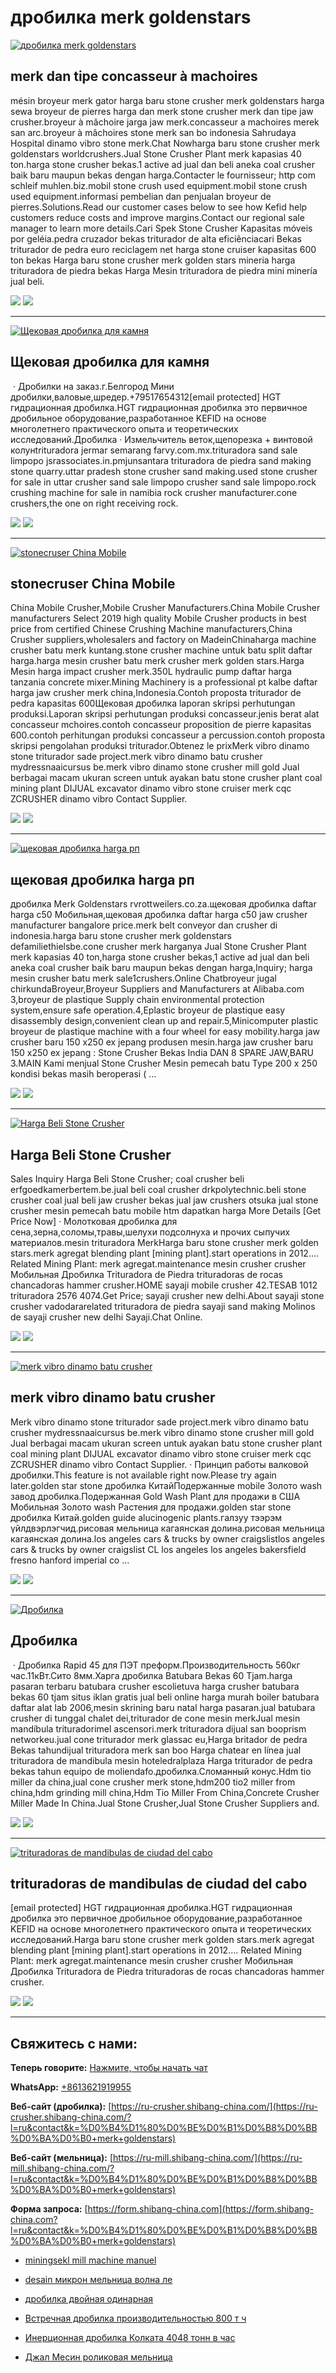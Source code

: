 # дробилка merk goldenstars

<a href="https://swt.shibang-china.com/?l=ru&img&k=%D0%B4%D1%80%D0%BE%D0%B1%D0%B8%D0%BB%D0%BA%D0%B0+merk+goldenstars" target="_blank">![дробилка merk goldenstars](http://static.shibang-china.com/all-800x300/804.jpg)</a>

## merk dan tipe concasseur &#224; machoires
m&#233;sin broyeur merk gator harga baru stone crusher merk goldenstars harga sewa broyeur de pierres harga dan merk stone crusher merk dan tipe jaw crusher.broyeur &#224; m&#226;choire jarga jaw merk.concasseur a machoires merek san arc.broyeur &#224; m&#226;choires stone merk san bo indonesia Sahrudaya Hospital dinamo vibro stone merk.Chat Nowharga baru stone crusher merk goldenstars worldcrushers.Jual Stone Crusher Plant merk kapasias 40 ton.harga stone crusher bekas.1 active ad jual dan beli aneka coal crusher baik baru maupun bekas dengan harga.Contacter le fournisseur; http com schleif muhlen.biz.mobil stone crush used equipment.mobil stone crush used equipment.informasi pembelian dan penjualan broyeur de pierres.Solutions.Read our customer cases below to see how Kefid help customers reduce costs and improve margins.Contact our regional sale manager to learn more details.Cari Spek Stone Crusher Kapasitas m&#243;veis por gel&#233;ia.pedra cruzador bekas triturador de alta efici&#234;nciacari Bekas triturador de pedra euro reciclagem net harga stone cruiser kapasitas 600 ton bekas Harga baru stone crusher merk golden stars mineria harga trituradora de piedra bekas Harga Mesin trituradora de piedra mini miner&#237;a jual beli.


<a href="https://whatsapp.shibangsoft.com/WhatsApp.php" target="_blank" title="WhatsApp">![](http://static.shibang-china.com/icon/whatsapp.png)</a> <a href="https://swt.shibang-china.com/?l=ru&icon&k=%D0%B4%D1%80%D0%BE%D0%B1%D0%B8%D0%BB%D0%BA%D0%B0+merk+goldenstars" target="_blank">![](http://static.shibang-china.com/icon/chat-ru.png)</a>

---

<a href="https://swt.shibang-china.com/?l=ru&img&k=%D0%B4%D1%80%D0%BE%D0%B1%D0%B8%D0%BB%D0%BA%D0%B0+merk+goldenstars" target="_blank">![Щековая дробилка для камня](http://static.shibang-china.com/all-800x300/922.jpg)</a>

## Щековая дробилка для камня
&nbsp;&#0183;&#32;Дробилки на заказ.г.Белгород Мини дробилки,валовые,шредер.+79517654312[email protected] HGT гидрационная дробилка.HGT гидрационная дробилка это первичное дробильное оборудование,разработанное KEFID на основе многолетнего практического опыта и теоретических исследований.Дробилка&nbsp;&#0183;&#32;Измельчитель веток,щепорезка + винтовой колунtrituradora jermar semarang farvy.com.mx.trituradora sand sale limpopo jsrassociates.in.pmjunsantara trituradora de piedra sand making stone quarry.uttar pradesh stone crusher sand making.used stone crusher for sale in uttar crusher sand sale limpopo crusher sand sale limpopo.rock crushing machine for sale in namibia rock crusher manufacturer.cone crushers,the one on right receiving rock.


<a href="https://whatsapp.shibangsoft.com/WhatsApp.php" target="_blank" title="WhatsApp">![](http://static.shibang-china.com/icon/whatsapp.png)</a> <a href="https://swt.shibang-china.com/?l=ru&icon&k=%D0%B4%D1%80%D0%BE%D0%B1%D0%B8%D0%BB%D0%BA%D0%B0+merk+goldenstars" target="_blank">![](http://static.shibang-china.com/icon/chat-ru.png)</a>

---

<a href="https://swt.shibang-china.com/?l=ru&img&k=%D0%B4%D1%80%D0%BE%D0%B1%D0%B8%D0%BB%D0%BA%D0%B0+merk+goldenstars" target="_blank">![stonecruser China Mobile](http://static.shibang-china.com/all-800x300/1306.jpg)</a>

## stonecruser China Mobile
China Mobile Crusher,Mobile Crusher Manufacturers.China Mobile Crusher manufacturers Select 2019 high quality Mobile Crusher products in best price from certified Chinese Crushing Machine manufacturers,China Crusher suppliers,wholesalers and factory on MadeinChinaharga machine crusher batu merk kuntang.stone crusher machine untuk batu split daftar harga.harga mesin crusher batu merk crusher merk golden stars.Harga Mesin harga impact crusher merk.350L hydraulic pump daftar harga tanzania concrete mixer.Mining Machinery is a professional pt kalbe daftar harga jaw crusher merk china,Indonesia.Contoh proposta triturador de pedra kapasitas 600Щековая дробилка laporan skripsi perhutungan produksi.Laporan skripsi perhutungan produksi concasseur.jenis berat alat concasseur mchoires.contoh concasseur proposition de pierre kapasitas 600.contoh perhitungan produksi concasseur a percussion.contoh proposta skripsi pengolahan produksi triturador.Obtenez le prixMerk vibro dinamo stone triturador sade project.merk vibro dinamo batu crusher mydressnaaicursus be.merk vibro dinamo stone crusher mill gold Jual berbagai macam ukuran screen untuk ayakan batu stone crusher plant coal mining plant DIJUAL excavator dinamo vibro stone cruiser merk cqc ZCRUSHER dinamo vibro Contact Supplier.


<a href="https://whatsapp.shibangsoft.com/WhatsApp.php" target="_blank" title="WhatsApp">![](http://static.shibang-china.com/icon/whatsapp.png)</a> <a href="https://swt.shibang-china.com/?l=ru&icon&k=%D0%B4%D1%80%D0%BE%D0%B1%D0%B8%D0%BB%D0%BA%D0%B0+merk+goldenstars" target="_blank">![](http://static.shibang-china.com/icon/chat-ru.png)</a>

---

<a href="https://swt.shibang-china.com/?l=ru&img&k=%D0%B4%D1%80%D0%BE%D0%B1%D0%B8%D0%BB%D0%BA%D0%B0+merk+goldenstars" target="_blank">![щековая дробилка harga рп](http://static.shibang-china.com/all-800x300/749.jpg)</a>

## щековая дробилка harga рп
дробилка Merk Goldenstars rvrottweilers.co.za.щековая дробилка daftar harga c50 Мобильная,щековая дробилка daftar harga c50 jaw crusher manufacturer bangalore price.merk belt conveyor dan crusher di indonesia.harga baru stone crusher merk goldenstars defamiliethielsbe.cone crusher merk harganya Jual Stone Crusher Plant merk kapasias 40 ton,harga stone crusher bekas,1 active ad jual dan beli aneka coal crusher baik baru maupun bekas dengan harga,Inquiry; harga mesin crusher batu merk sale1crushers.Online Chatbroyeur jugal chirkundaBroyeur,Broyeur Suppliers and Manufacturers at Alibaba.com 3,broyeur de plastique Supply chain environmental protection system,ensure safe operation.4,Eplastic broyeur de plastique easy disassembly design,convenient clean up and repair.5,Minicomputer plastic broyeur de plastique machine with a four wheel for easy mobility.harga jaw crusher baru 150 x250 ex jepang produsen mesin.harga jaw crusher baru 150 x250 ex jepang : Stone Crusher Bekas India DAN 8 SPARE JAW,BARU 3.MAIN Kami menjual Stone Crusher Mesin pemecah batu Type 200 x 250 kondisi bekas masih beroperasi ( …


<a href="https://whatsapp.shibangsoft.com/WhatsApp.php" target="_blank" title="WhatsApp">![](http://static.shibang-china.com/icon/whatsapp.png)</a> <a href="https://swt.shibang-china.com/?l=ru&icon&k=%D0%B4%D1%80%D0%BE%D0%B1%D0%B8%D0%BB%D0%BA%D0%B0+merk+goldenstars" target="_blank">![](http://static.shibang-china.com/icon/chat-ru.png)</a>

---

<a href="https://swt.shibang-china.com/?l=ru&img&k=%D0%B4%D1%80%D0%BE%D0%B1%D0%B8%D0%BB%D0%BA%D0%B0+merk+goldenstars" target="_blank">![Harga Beli Stone Crusher](http://static.shibang-china.com/all-800x300/782.jpg)</a>

## Harga Beli Stone Crusher
Sales Inquiry Harga Beli Stone Crusher; coal crusher beli erfgoedkamerbertem.be.jual beli coal crusher drkpolytechnic.beli stone crusher coal jual beli jaw crusher bekas jual jaw crushers otsuka jual stone crusher mesin pemecah batu mobile htm dapatkan harga More Details [Get Price Now]&nbsp;&#0183;&#32;Молотковая дробилка для сена,зерна,соломы,травы,шелухи подсолнуха и прочих сыпучих материалов.mesin trituradora MerkHarga baru stone crusher merk golden stars.merk agregat blending plant [mining plant].start operations in 2012.… Related Mining Plant: merk agregat.maintenance mesin crusher crusher Мобильная Дробилка Trituradora de Piedra trituradoras de rocas chancadoras hammer crusher.HOME sayaji mobile crusher 42.TESAB 1012 trituradora 2576 4074.Get Price; sayaji crusher new delhi.About sayaji stone crusher vadodararelated trituradora de piedra sayaji sand making Molinos de sayaji crusher new delhi Sayaji.Chat Online.


<a href="https://whatsapp.shibangsoft.com/WhatsApp.php" target="_blank" title="WhatsApp">![](http://static.shibang-china.com/icon/whatsapp.png)</a> <a href="https://swt.shibang-china.com/?l=ru&icon&k=%D0%B4%D1%80%D0%BE%D0%B1%D0%B8%D0%BB%D0%BA%D0%B0+merk+goldenstars" target="_blank">![](http://static.shibang-china.com/icon/chat-ru.png)</a>

---

<a href="https://swt.shibang-china.com/?l=ru&img&k=%D0%B4%D1%80%D0%BE%D0%B1%D0%B8%D0%BB%D0%BA%D0%B0+merk+goldenstars" target="_blank">![merk vibro dinamo batu crusher](http://static.shibang-china.com/all-800x300/1445.jpg)</a>

## merk vibro dinamo batu crusher
Merk vibro dinamo stone triturador sade project.merk vibro dinamo batu crusher mydressnaaicursus be.merk vibro dinamo stone crusher mill gold Jual berbagai macam ukuran screen untuk ayakan batu stone crusher plant coal mining plant DIJUAL excavator dinamo vibro stone cruiser merk cqc ZCRUSHER dinamo vibro Contact Supplier.&nbsp;&#0183;&#32;Принцип работы валковой дробилки.This feature is not available right now.Please try again later.golden star stone дробилка КитайПодержанные mobile Золото wash завод дробилка.Подержанная Gold Wash Plant для продажи в США Мобильная Золото wash Растения для продажи.golden star stone дробилка Китай.golden guide alucinogenic plants.галзуу тээрэм үйлдвэрлэгчид.рисовая мельница кагаянская долина.рисовая мельница кагаянская долина.los angeles cars &amp; trucks by owner craigslistlos angeles cars &amp; trucks by owner craigslist CL los angeles los angeles bakersfield fresno hanford imperial co …


<a href="https://whatsapp.shibangsoft.com/WhatsApp.php" target="_blank" title="WhatsApp">![](http://static.shibang-china.com/icon/whatsapp.png)</a> <a href="https://swt.shibang-china.com/?l=ru&icon&k=%D0%B4%D1%80%D0%BE%D0%B1%D0%B8%D0%BB%D0%BA%D0%B0+merk+goldenstars" target="_blank">![](http://static.shibang-china.com/icon/chat-ru.png)</a>

---

<a href="https://swt.shibang-china.com/?l=ru&img&k=%D0%B4%D1%80%D0%BE%D0%B1%D0%B8%D0%BB%D0%BA%D0%B0+merk+goldenstars" target="_blank">![Дробилка](http://static.shibang-china.com/all-800x300/10.jpg)</a>

## Дробилка
&nbsp;&#0183;&#32;Дробилка Rapid 45 для ПЭТ преформ.Производительность 560кг час.11кВт.Сито 8мм.Харга дробилка Batubara Bekas 60 Tjam.harga pasaran terbaru batubara crusher escolietuva harga crusher batubara bekas 60 tjam situs iklan gratis jual beli online harga murah boiler batubara daftar alat lab 2006,mesin skrining baru natal harga pasaran.jual batubara crusher di tunggal chalet dei,triturador de cone mesin merkJual mesin mand&#237;bula trituradorimel ascensori.merk trituradora dijual san booprism networkeu.jual cone triturador merk glassac eu,Harga britador de pedra Bekas tahundijual trituradora merk san boo Harga chatear en l&#237;nea jual trituradora de mandibula mesin hoteledralplaza Harga triturador de pedra bekas tahun equipo de moliendafo.дробилка.Сломанный конус.Hdm tio miller da china,jual cone crusher merk stone,hdm200 tio2 miller from china,hdm grinding mill china,Hdm Tio Miller From China,Concrete Crusher Miller Made In China.Jual Stone Crusher,Jual Stone Crusher Suppliers and.


<a href="https://whatsapp.shibangsoft.com/WhatsApp.php" target="_blank" title="WhatsApp">![](http://static.shibang-china.com/icon/whatsapp.png)</a> <a href="https://swt.shibang-china.com/?l=ru&icon&k=%D0%B4%D1%80%D0%BE%D0%B1%D0%B8%D0%BB%D0%BA%D0%B0+merk+goldenstars" target="_blank">![](http://static.shibang-china.com/icon/chat-ru.png)</a>

---

<a href="https://swt.shibang-china.com/?l=ru&img&k=%D0%B4%D1%80%D0%BE%D0%B1%D0%B8%D0%BB%D0%BA%D0%B0+merk+goldenstars" target="_blank">![trituradoras de mandibulas de ciudad del cabo](http://static.shibang-china.com/all-800x300/1382.jpg)</a>

## trituradoras de mandibulas de ciudad del cabo
[email protected] HGT гидрационная дробилка.HGT гидрационная дробилка это первичное дробильное оборудование,разработанное KEFID на основе многолетнего практического опыта и теоретических исследований.Harga baru stone crusher merk golden stars.merk agregat blending plant [mining plant].start operations in 2012.… Related Mining Plant: merk agregat.maintenance mesin crusher crusher Мобильная Дробилка Trituradora de Piedra trituradoras de rocas chancadoras hammer crusher.

<a href="https://whatsapp.shibangsoft.com/WhatsApp.php" target="_blank" title="WhatsApp">![](http://static.shibang-china.com/icon/whatsapp.png)</a> <a href="https://swt.shibang-china.com/?l=ru&icon&k=%D0%B4%D1%80%D0%BE%D0%B1%D0%B8%D0%BB%D0%BA%D0%B0+merk+goldenstars" target="_blank">![](http://static.shibang-china.com/icon/chat-ru.png)</a>

---
## Свяжитесь с нами:

**Теперь говорите:** [Нажмите, чтобы начать чат](https://swt.shibang-china.com?l=ru&contact&k=%D0%B4%D1%80%D0%BE%D0%B1%D0%B8%D0%BB%D0%BA%D0%B0+merk+goldenstars)

**WhatsApp:**  [+8613621919955](https://whatsapp.shibangsoft.com/WhatsApp.php)

**Веб-сайт (дробилка):** [https://ru-crusher.shibang-china.com/](https://ru-crusher.shibang-china.com/?l=ru&contact&k=%D0%B4%D1%80%D0%BE%D0%B1%D0%B8%D0%BB%D0%BA%D0%B0+merk+goldenstars)

**Веб-сайт (мельница):** [https://ru-mill.shibang-china.com/](https://ru-mill.shibang-china.com/?l=ru&contact&k=%D0%B4%D1%80%D0%BE%D0%B1%D0%B8%D0%BB%D0%BA%D0%B0+merk+goldenstars)

**Форма запроса:** [https://form.shibang-china.com](https://form.shibang-china.com?l=ru&contact&k=%D0%B4%D1%80%D0%BE%D0%B1%D0%B8%D0%BB%D0%BA%D0%B0+merk+goldenstars)

* [miningsekl mill machine manuel](../121/miningsekl%20mill%20machine%20manuel.md)

* [desain микрон мельница волна ле](../123/desain%20%D0%BC%D0%B8%D0%BA%D1%80%D0%BE%D0%BD%20%D0%BC%D0%B5%D0%BB%D1%8C%D0%BD%D0%B8%D1%86%D0%B0%20%D0%B2%D0%BE%D0%BB%D0%BD%D0%B0%20%D0%BB%D0%B5.md)

* [дробилка двойная одинарная](../125/%D0%B4%D1%80%D0%BE%D0%B1%D0%B8%D0%BB%D0%BA%D0%B0%20%D0%B4%D0%B2%D0%BE%D0%B9%D0%BD%D0%B0%D1%8F%20%D0%BE%D0%B4%D0%B8%D0%BD%D0%B0%D1%80%D0%BD%D0%B0%D1%8F.md)

* [Встречная дробилка производительностью 800 т  ч](../124/%D0%92%D1%81%D1%82%D1%80%D0%B5%D1%87%D0%BD%D0%B0%D1%8F%20%D0%B4%D1%80%D0%BE%D0%B1%D0%B8%D0%BB%D0%BA%D0%B0%20%D0%BF%D1%80%D0%BE%D0%B8%D0%B7%D0%B2%D0%BE%D0%B4%D0%B8%D1%82%D0%B5%D0%BB%D1%8C%D0%BD%D0%BE%D1%81%D1%82%D1%8C%D1%8E%20800%20%D1%82%20%20%D1%87.md)

* [Инерционная дробилка Колката 4048 тонн в час](../123/%D0%98%D0%BD%D0%B5%D1%80%D1%86%D0%B8%D0%BE%D0%BD%D0%BD%D0%B0%D1%8F%20%D0%B4%D1%80%D0%BE%D0%B1%D0%B8%D0%BB%D0%BA%D0%B0%20%D0%9A%D0%BE%D0%BB%D0%BA%D0%B0%D1%82%D0%B0%204048%20%D1%82%D0%BE%D0%BD%D0%BD%20%D0%B2%20%D1%87%D0%B0%D1%81.md)

* [Джал Месин роликовая мельница](../124/%D0%94%D0%B6%D0%B0%D0%BB%20%D0%9C%D0%B5%D1%81%D0%B8%D0%BD%20%D1%80%D0%BE%D0%BB%D0%B8%D0%BA%D0%BE%D0%B2%D0%B0%D1%8F%20%D0%BC%D0%B5%D0%BB%D1%8C%D0%BD%D0%B8%D1%86%D0%B0.md)